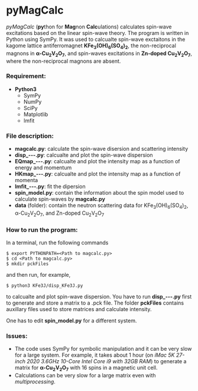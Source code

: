 # pyMagCalc
*pyMagCalc* (**py**thon for **Mag**non **Calc**ulations) calculates spin-wave excitations based on the linear spin-wave theory.  The program is written in Python using SymPy.  It was used to calcualte spin-wave exctaitons in the kagome lattice antiferromagnet **KFe<sub>3</sub>(OH)<sub>6</sub>(SO<sub>4</sub>)<sub>2</sub>**, the non-reciprocal magnons in **&alpha;-Cu<sub>2</sub>V<sub>2</sub>O<sub>7</sub>**, and spin-waves excitations in **Zn-doped Cu<sub>2</sub>V<sub>2</sub>O<sub>7</sub>**, where the non-reciprocal magnons are absent.

### Requirement:
  - **Python3**
    - SymPy
    - NumPy
    - SciPy
    - Matplotlib
    - lmfit


### File description:
  - **magcalc.py**: calculate the spin-wave disersion and scattering intensity
  - **disp_---.py**: calcualte and plot the spin-wave dispersion
  - **EQmap_---.py**: calcualte and plot the intensity map as a function of energy and momentum
  - **HKmap_---.py**: calcualte and plot the intensity map as a function of momenta
  - **lmfit_---.py**: fit the dipersion
  - **spin_model.py**: contain the information about the spin model used
to calculate spin-waves by **magcalc.py**
  - **data** (folder): contain the neutron scattering data for KFe<sub>3</sub>(OH)<sub>6</sub>(SO<sub>4</sub>)<sub>2</sub>, &alpha;-Cu<sub>2</sub>V<sub>2</sub>O<sub>7</sub>, and Zn-doped Cu<sub>2</sub>V<sub>2</sub>O<sub>7</sub>


### How to run the program:
In a terminal, run the following commands
```
$ export PYTHONPATH=<Path to magcalc.py>
$ cd <Path to magcalc.py>
$ mkdir pckFiles
```
and then run, for example,
```
$ python3 KFe3J/disp_KFe3J.py
```
to calcualte and plot spin-wave dispersion. You have to run **disp_---.py** first to generate and store a matrix to a .pck file. The folder **pckFiles** contains auxillary files used to store matrices and calculate intensity.

One has to edit **spin_model.py** for a different system. 

### Issues:
  - The code uses SymPy for symbolic manipulation and it can be very slow for a large system.  For example, it takes about 1 hour (on *iMac 5K 27-inch 2020 3.6GHz 10-Core Intel Core i9 with 32GB RAM*) to generate a matrix for **&alpha;-Cu<sub>2</sub>V<sub>2</sub>O<sub>7</sub>** with 16 spins in a magnetic unit cell.
  - Calculations can be very slow for a large matrix even with *multiprocessing*.
